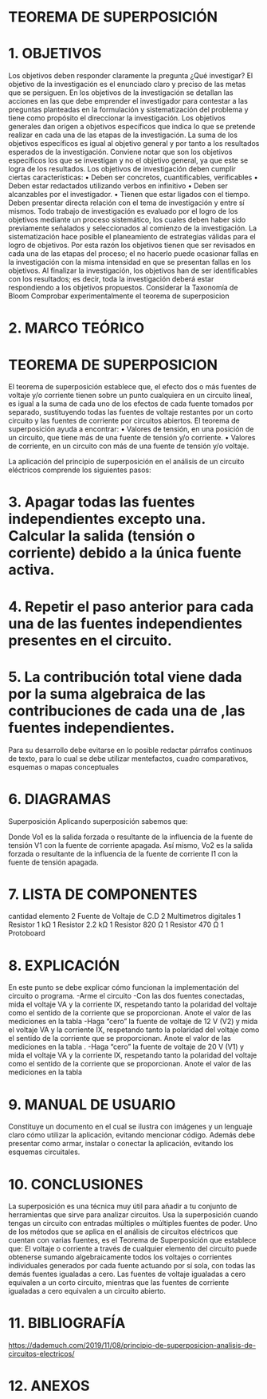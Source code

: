
# TEOREMA DE SUPERPOSICIÓN

# 1.	OBJETIVOS
Los objetivos deben responder claramente la pregunta ¿Qué investigar? El objetivo de la investigación es el enunciado claro y preciso de las metas que se persiguen. En los objetivos de la investigación se detallan las acciones en las que debe emprender el investigador para contestar a las preguntas planteadas en la formulación y sistematización del problema y tiene como propósito el direccionar la investigación.
Los objetivos generales dan origen a objetivos específicos que indica lo que se pretende realizar en cada una de las etapas de la investigación. La suma de los objetivos específicos es igual al objetivo general y por tanto a los resultados esperados de la investigación. Conviene notar que son los objetivos específicos los que se investigan y no el objetivo general, ya que este se logra de los resultados.
Los objetivos de investigación deben cumplir ciertas características:
•	Deben ser concretos, cuantificables, verificables
•	Deben estar redactados utilizando verbos en infinitivo
•	Deben ser alcanzables por el investigador.
•	Tienen que estar ligados con el tiempo.
Deben presentar directa relación con el tema de investigación y entre sí mismos. Todo trabajo de investigación es evaluado por el logro de los objetivos mediante un proceso sistemático, los cuales deben haber sido previamente señalados y seleccionados al comienzo de la investigación. La sistematización hace posible el planeamiento de estrategias válidas para el logro de objetivos. Por esta razón los objetivos tienen que ser revisados en cada una de las etapas del proceso; el no hacerlo puede ocasionar fallas en la investigación con la misma intensidad en que se presentan fallas en los objetivos.
Al finalizar la investigación, los objetivos han de ser identificables con los resultados; es decir, toda la investigación deberá estar respondiendo a los objetivos propuestos.
Considerar la Taxonomía de Bloom
Comprobar experimentalmente el teorema de superposicion

# 2.	MARCO TEÓRICO

# TEOREMA DE SUPERPOSICION
El teorema de superposición establece que, el efecto dos o más fuentes de voltaje y/o corriente tienen sobre un punto cualquiera en un circuito lineal, es igual a la suma de cada uno de los efectos de cada fuente tomados por separado, sustituyendo todas las fuentes de voltaje restantes por un corto circuito y las fuentes de corriente por circuitos abiertos.
El teorema de superposición ayuda a encontrar:
•	Valores de tensión, en una posición de un circuito, que tiene más de una fuente de tensión y/o corriente.
•	Valores de corriente, en un circuito con más de una fuente de tensión y/o voltaje.
 
La aplicación del principio de superposición en el análisis de un circuito eléctricos comprende los siguientes pasos:

# 3.	Apagar todas las fuentes independientes excepto una. Calcular la salida (tensión o corriente) debido a la única fuente activa.

# 4.	Repetir el paso anterior para cada una de las fuentes independientes presentes en el circuito.

# 5.	La contribución total viene dada por la suma algebraica de las contribuciones de cada una de ,las fuentes independientes.

Para su desarrollo debe evitarse en lo posible redactar párrafos continuos de texto, para lo cual se debe utilizar mentefactos, cuadro comparativos, esquemas o mapas conceptuales

# 6.	DIAGRAMAS
 
Superposición
Aplicando superposición sabemos que:
 
Donde Vo1 es la salida forzada o resultante de la influencia de la fuente de tensión V1 con la fuente de corriente apagada. Así mismo, Vo2 es la salida forzada o resultante de la influencia de la fuente de corriente I1 con la fuente de tensión apagada.

# 7.	LISTA DE COMPONENTES
cantidad	elemento
2	Fuente de Voltaje de C.D
2	Multimetros digitales
1	Resistor  1 kΩ
1	Resistor 2.2 kΩ
1	Resistor 820 Ω
1	Resistor 470 Ω
1	 Protoboard

# 8.	EXPLICACIÓN
En este punto se debe explicar cómo funcionan la implementación del circuito o programa.
-Arme el circuito
-Con las dos fuentes conectadas, mida el voltaje VA y la corriente IX, respetando
tanto la polaridad del voltaje como el sentido de la corriente que se proporcionan. Anote
el valor de las mediciones en la tabla 
-Haga “cero” la fuente de voltaje de 12 V (V2) y mida el voltaje VA y la corriente
IX, respetando tanto la polaridad del voltaje como el sentido de la corriente que se
proporcionan. Anote el valor de las mediciones en la tabla .
-Haga “cero” la fuente de voltaje de 20 V (V1) y mida el voltaje VA y la corriente
IX, respetando tanto la polaridad del voltaje como el sentido de la corriente que se
proporcionan. Anote el valor de las mediciones en la tabla 

# 9.	MANUAL DE USUARIO
Constituye un documento en el cual se ilustra con imágenes y un lenguaje claro cómo utilizar la aplicación, evitando mencionar código. Además debe presentar como armar, instalar o conectar la aplicación, evitando los esquemas circuitales.

# 10.	CONCLUSIONES
La superposición es una técnica muy útil para añadir a tu conjunto de herramientas que sirve para analizar circuitos. Usa la superposición cuando tengas un circuito con entradas múltiples o múltiples fuentes de poder.
Uno de los métodos que se aplica en el análisis de circuitos eléctricos que cuentan
con varias fuentes, es el Teorema de Superposición que establece que:
El voltaje o corriente a través de cualquier elemento del circuito puede obtenerse
sumando algebraicamente todos los voltajes o corrientes individuales generados por
cada fuente actuando por sí sola, con todas las demás fuentes igualadas a cero.
Las fuentes de voltaje igualadas a cero equivalen a un corto circuito, mientras que
las fuentes de corriente igualadas a cero equivalen a un circuito abierto.

# 11.	BIBLIOGRAFÍA
https://dademuch.com/2019/11/08/principio-de-superposicion-analisis-de-circuitos-electricos/

# 12. ANEXOS
